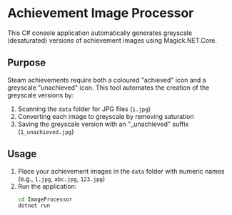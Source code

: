 # Achievement Image Processor

This C# console application automatically generates greyscale (desaturated) versions of achievement images using Magick.NET.Core.

## Purpose

Steam achievements require both a coloured "achieved" icon and a greyscale "unachieved" icon. This tool automates the creation of the greyscale versions by:

1. Scanning the `data` folder for JPG files (`1.jpg`)
2. Converting each image to greyscale by removing saturation
3. Saving the greyscale version with an "_unachieved" suffix (`1_unachieved.jpg`)

## Usage

1. Place your achievement images in the `data` folder with numeric names (e.g., `1.jpg`, `abc.jpg`, `123.jpg`)
2. Run the application:
   ```bash
   cd ImageProcessor
   dotnet run
   ```

